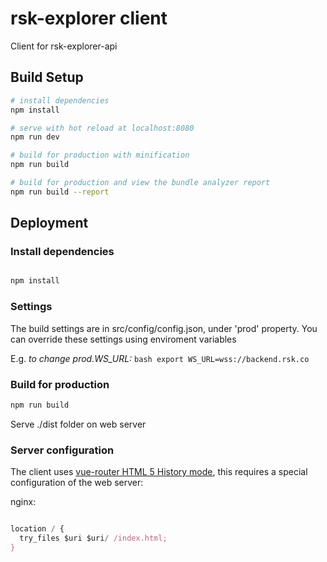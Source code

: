 # rsk-explorer client

  Client for rsk-explorer-api

## Build Setup

``` bash
# install dependencies
npm install

# serve with hot reload at localhost:8080
npm run dev

# build for production with minification
npm run build

# build for production and view the bundle analyzer report
npm run build --report
```


## Deployment

### Install dependencies

  ``` bash

  npm install

  ```

### Settings
  
  The build settings are in src/config/config.json, under 'prod' property.
  You can override these settings using enviroment variables

E.g. *to change prod.WS_URL:*
    ``` bash
      export WS_URL=wss://backend.rsk.co
    ```

### Build for production

  ``` bash
  npm run build
  ```


Serve ./dist folder on web server

### Server configuration

  The client uses [vue-router HTML 5 History mode](https://router.vuejs.org/en/essentials/history-mode.html), this requires a special configuration of the web server:
 
 nginx:

``` javascript

location / {
  try_files $uri $uri/ /index.html;
}
```
